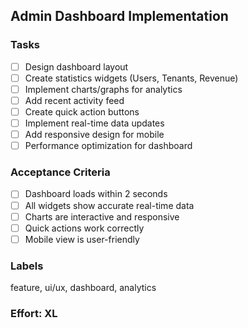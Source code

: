 ## Admin Dashboard Implementation

### Tasks
- [ ] Design dashboard layout
- [ ] Create statistics widgets (Users, Tenants, Revenue)
- [ ] Implement charts/graphs for analytics
- [ ] Add recent activity feed
- [ ] Create quick action buttons
- [ ] Implement real-time data updates
- [ ] Add responsive design for mobile
- [ ] Performance optimization for dashboard

### Acceptance Criteria
- [ ] Dashboard loads within 2 seconds
- [ ] All widgets show accurate real-time data
- [ ] Charts are interactive and responsive
- [ ] Quick actions work correctly
- [ ] Mobile view is user-friendly

### Labels
feature, ui/ux, dashboard, analytics

### Effort: XL